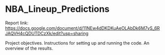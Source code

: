 # NBA_Lineup_Predictions
Report link: https://docs.google.com/document/d/11NEw4dDKDKuAeOLAbDk6M7vS_6RJAQVH4cQDUTDCzXk/edit?usp=sharing

Project objectives.
Instructions for setting up and running the code.
An overview of the results.

